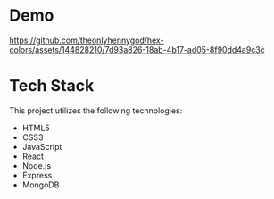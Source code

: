 # Demo

https://github.com/theonlyhennygod/hex-colors/assets/144828210/7d93a826-18ab-4b17-ad05-8f90dd4a9c3c

# Tech Stack

This project utilizes the following technologies:

- HTML5
- CSS3
- JavaScript
- React
- Node.js
- Express
- MongoDB

